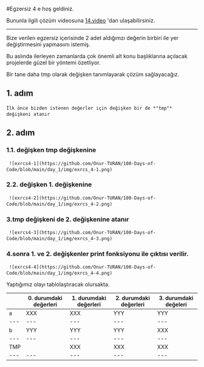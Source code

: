 #Egzersiz 4 e hoş geldiniz.

Bununla ilgili çözüm videosuna [14.video](https://www.udemy.com/course/100-days-of-code/learn/lecture/17837490#overview) 'dan ulaşabilirsiniz.
***

Bize verilen egzersiz içerisinde 2 adet aldığımzı değerin birbiri ile yer değiştirmesini yapmasıını istemiş.

Bu aslında ilerleyen zamanlarda çok önemli alt konu başlıklarına açılacak projelerde güzel bir yöntemi özetliyor.

Bir tane daha tmp olarak değişken tanımlayarak çözüm sağlayacağız.

## 1. adım
	İlk önce bizden istenen değerler için değişken bir de *"tmp"* değişkeni atanır
## 2. adım
### 1.1. değişken tmp değişkenine
	 ![exrcs4-1](https://github.com/Onur-TURAN/100-Days-of-Code/blob/main/day_1/img/exrcs_4-1.png)
### 2.2. değişken 1. değişkenine
	 ![exrcs4-2](https://github.com/Onur-TURAN/100-Days-of-Code/blob/main/day_1/img/exrcs_4-2.png)
### 3.tmp değişkeni de 2. değişkenine atanır
	 ![exrcs4-3](https://github.com/Onur-TURAN/100-Days-of-Code/blob/main/day_1/img/exrcs_4-3.png)
### 4.sonra 1. ve 2. değişkenler print fonksiyonu ile çıktısı verilir.
	 ![exrcs4-4](https://github.com/Onur-TURAN/100-Days-of-Code/blob/main/day_1/img/exrcs_4-4.png)

Yaptığımız olayı tablolaştıracak olursakta.

||0. durumdaki değerleri|1. durumdaki değerleri| 2. durumdaki değerleri|3. durumdaki değeleri|
|---|---|---|---|---|
|a|XXX|XXX|YYY|YYY|
|---|---|---|---|---|
|b|YYY|YYY|YYY|XXX|
|---|---|---|---|---|
|TMP||XXX|XXX|XXX|
|---|---|---|---|---|
